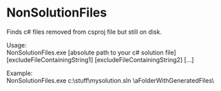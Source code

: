 # NonSolutionFiles
Finds c# files removed from csproj file but still on disk.

Usage:</br>
NonSolutionFiles.exe [absolute path to your c# solution file] [excludeFileContainingString1] [excludeFileContainingString2] [...]

Example:</br>
NonSolutionFiles.exe c:\stuff\mysolution.sln \aFolderWithGeneratedFiles\

